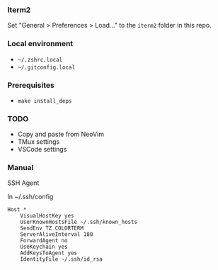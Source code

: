### Iterm2

Set "General > Preferences > Load..." to the `iterm2` folder in this repo.

### Local environment
* `~/.zshrc.local`
* `~/.gitconfig.local`

### Prerequisites
* `make install_deps`

### TODO
* Copy and paste from NeoVim
* TMux settings
* VSCode settings

### Manual

SSH Agent

In ~/.ssh/config

```
Host *
    VisualHostKey yes
    UserKnownHostsFile ~/.ssh/known_hosts
    SendEnv TZ COLORTERM
    ServerAliveInterval 180
    ForwardAgent no
    UseKeychain yes
    AddKeysToAgent yes
    IdentityFile ~/.ssh/id_rsa
```
